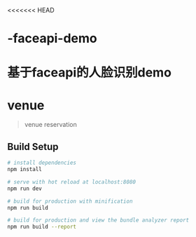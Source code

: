 <<<<<<< HEAD
# -faceapi-demo
基于faceapi的人脸识别demo
=======
# venue

> venue reservation

## Build Setup

``` bash
# install dependencies
npm install

# serve with hot reload at localhost:8080
npm run dev

# build for production with minification
npm run build

# build for production and view the bundle analyzer report
npm run build --report
```

